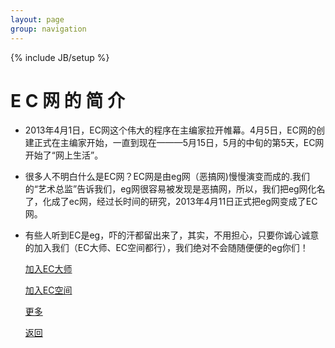 ```yaml
---
layout: page
group: navigation
---
```

{% include JB/setup %}

E C 网 的 简 介
================
* 2013年4月1日，EC网这个伟大的程序在主编家拉开帷幕。4月5日，EC网的创建正式在主编家开始，一直到现在———5月15日，5月的中旬的第5天，EC网开始了“网上生活”。
* 很多人不明白什么是EC网？EC网是由eg网（恶搞网)慢慢演变而成的.我们的“艺术总监”告诉我们，eg网很容易被发现是恶搞网，所以，我们把eg网化名了，化成了ec网，经过长时间的研究，2013年4月11日正式把eg网变成了EC网。
* 有些人听到EC是eg，吓的汗都留出来了，其实，不用担心，只要你诚心诚意的加入我们（EC大师、EC空间都行），我们绝对不会随随便便的eg你们！

   [加入EC大师](eg28.html)
   
   [加入EC空间](eg31a.html)
    
   [更多](eg19b.html)
    
   [返回](eg4b.html)
